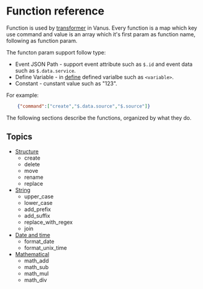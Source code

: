 # Function reference

Function is used by [transformer](transformer.md#function) in Vanus. Every function is a map which key use command and value is an array which it's first param as function name, following as function param.

The functon param support follow type:

- Event JSON Path - support event attribute such as `$.id` and event data such as `$.data.service`.
- Define Variable - in [define](transformer.md#define) defined varialbe such as `<variable>`.
- Constant - cunstant value such as "123".

For example:

```json
    {"command":["create","$.data.source","$.source"]}
```

The following sections describe the functions, organized by what they do.

## Topics

- [Structure](function-reference/structure.md)
  - create
  - delete
  - move
  - rename
  - replace
- [String](function-reference/string.md)
  - upper_case
  - lower_case
  - add_prefix
  - add_suffix
  - replace_with_regex
  - join
- [Date and time](function-reference/date-time.md)
  - format_date
  - format_unix_time
- [Mathematical](function-reference/mathematical.md)
  - math_add
  - math_sub
  - math_mul
  - math_div
